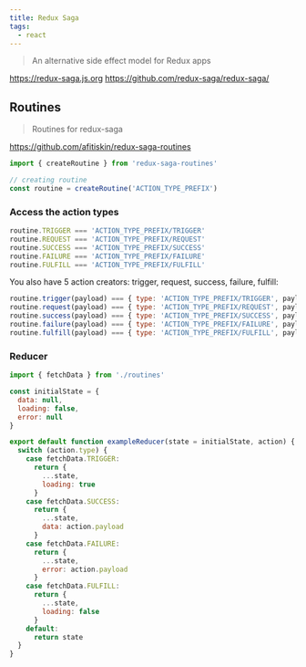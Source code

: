 ```yaml
---
title: Redux Saga
tags:
  - react
---
```


> An alternative side effect model for Redux apps

https://redux-saga.js.org
https://github.com/redux-saga/redux-saga/

## Routines

> Routines for redux-saga

https://github.com/afitiskin/redux-saga-routines

```js
import { createRoutine } from 'redux-saga-routines'

// creating routine
const routine = createRoutine('ACTION_TYPE_PREFIX')
```

### Access the action types

```js
routine.TRIGGER === 'ACTION_TYPE_PREFIX/TRIGGER'
routine.REQUEST === 'ACTION_TYPE_PREFIX/REQUEST'
routine.SUCCESS === 'ACTION_TYPE_PREFIX/SUCCESS'
routine.FAILURE === 'ACTION_TYPE_PREFIX/FAILURE'
routine.FULFILL === 'ACTION_TYPE_PREFIX/FULFILL'
```

You also have 5 action creators: trigger, request, success, failure, fulfill:

```js
routine.trigger(payload) === { type: 'ACTION_TYPE_PREFIX/TRIGGER', payload }
routine.request(payload) === { type: 'ACTION_TYPE_PREFIX/REQUEST', payload }
routine.success(payload) === { type: 'ACTION_TYPE_PREFIX/SUCCESS', payload }
routine.failure(payload) === { type: 'ACTION_TYPE_PREFIX/FAILURE', payload }
routine.fulfill(payload) === { type: 'ACTION_TYPE_PREFIX/FULFILL', payload }
```

### Reducer

```js
import { fetchData } from './routines'

const initialState = {
  data: null,
  loading: false,
  error: null
}

export default function exampleReducer(state = initialState, action) {
  switch (action.type) {
    case fetchData.TRIGGER:
      return {
        ...state,
        loading: true
      }
    case fetchData.SUCCESS:
      return {
        ...state,
        data: action.payload
      }
    case fetchData.FAILURE:
      return {
        ...state,
        error: action.payload
      }
    case fetchData.FULFILL:
      return {
        ...state,
        loading: false
      }
    default:
      return state
  }
}
```
